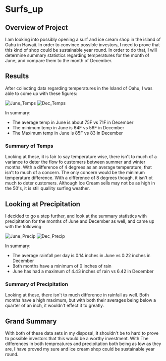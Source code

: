 # Surfs_up

## Overview of Project
I am looking into possibly opening a surf and ice cream shop in the island of Oahu in Hawaii. In order to convince possible investors, I need to prove that this kind of shop could be sustainable year round. In order to do that, I will determine summary statistics regarding temperatures for the month of June, and compare them to the month of December.

## Results
After collecting data regarding temperatures in the Island of Oahu, I was able to come up with these figures:

![June_Temps](https://user-images.githubusercontent.com/107770394/185205048-85af7b38-0bc3-45a0-a929-2bae4e05dc6b.png) ![Dec_Temps](https://user-images.githubusercontent.com/107770394/185205104-889803dc-0e8e-47ce-98c3-13da07ecdeb8.png)

In summary:
* The average temp in June is about 75F vs 71F in December
* The minimum temp in June is 64F vs 56F in December
* The Maximum temp in June is 85F vs 83 in December

### Summary of Temps
Looking at these, it is fair to say temperature wise, there isn't to much of a variance to deter the flow fo customers between summer and winter months. With a difference of 4 degrees as an average temperature, that isn't to much of a concern. The only concern would be the minimum temperature difference. With a difference of 8 degrees though, it isn't ot much to deter customers. Although Ice Cream sells may not be as high in the 50's, it is still quallity surfing weather.

## Looking at Precipitation
I decided to go a step further, and look at the summary statistics with precipitation for the months of June and December as well, and came up with the following:

![June_Precip](https://user-images.githubusercontent.com/107770394/185209106-e41e1a17-b329-40a4-bc7f-f50bc2c12776.png) 
![Dec_Precip](https://user-images.githubusercontent.com/107770394/185209299-5f7fa914-3190-43b5-8177-4354090cb1d4.png)

In summary:
* The average rainfall per day is 0.14 inches in June vs 0.22 inches in December
* Both months have a minimum of 0 inches of rain
* June has had a maximum of 4.43 inches of rain vs 6.42 in December

### Summary of Precipitation
Looking at these, there isn't to much difference in rainfall as well. Both months have a high maximum, but with both their averages being below a quarter of an inch, it wouldn't effect it to greatly. 

## Grand Summary
With both of these data sets in my disposal, it shouldn't be to hard to prove to possible investors that this would be a worthy investment. With The differences in both tempreatures and precipitation both being as low as they are, I have proved my sure and ice cream shop could be sustainable year round.  
